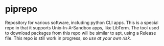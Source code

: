 # piprepo
Repository for various software, including python CLI apps.
This is a special repo in that it supports Unix-In-A-Sandbox apps, like LibTerm.
The tool used to download packages from this repo will be similar to apt, using a Release file.
This repo is still work in progress, so *use at your own risk.*
